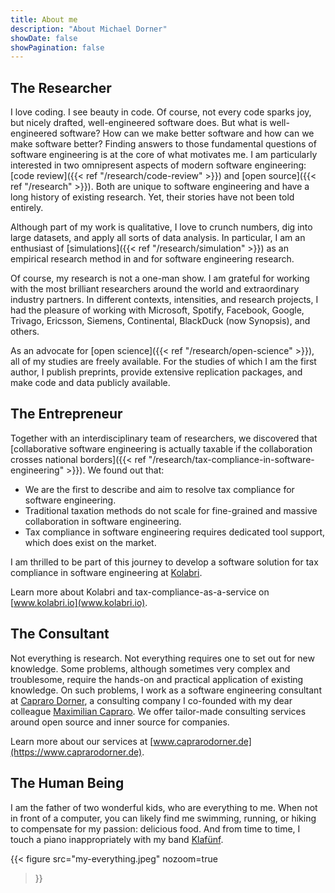 ```yaml
---
title: About me
description: "About Michael Dorner"
showDate: false
showPagination: false
---
```


## The Researcher

I love coding. I see beauty in code. Of course, not every code sparks joy, but nicely drafted, well-engineered software does. But what is well-engineered software? How can we make better software and how can we make software better? Finding answers to those fundamental questions of software engineering is at the core of what motivates me. I am particularly interested in two omnipresent aspects of modern software engineering: [code review]({{< ref "/research/code-review" >}}) and [open source]({{< ref "/research" >}}). Both are unique to software engineering and have a long history of existing research. Yet, their stories have not been told entirely.

Although part of my work is qualitative, I love to crunch numbers, dig into large datasets, and apply all sorts of data analysis. In particular, I am an enthusiast of [simulations]({{< ref "/research/simulation" >}}) as an empirical research method in and for software engineering research.

Of course, my research is not a one-man show. I am grateful for working with the most brilliant researchers around the world and extraordinary industry partners. In different contexts, intensities, and research projects, I had the pleasure of working with Microsoft, Spotify, Facebook, Google, Trivago, Ericsson, Siemens, Continental, BlackDuck (now Synopsis), and others.

As an advocate for [open science]({{< ref "/research/open-science" >}}), all of my studies are freely available. For the studies of which I am the first author, I publish preprints, provide extensive replication packages, and make code and data publicly available.

## The Entrepreneur

Together with an interdisciplinary team of researchers, we discovered that [collaborative software engineering is actually taxable if the collaboration crosses national borders]({{< ref "/research/tax-compliance-in-software-engineering" >}}). We found out that:

- We are the first to describe and aim to resolve tax compliance for software engineering.
- Traditional taxation methods do not scale for fine-grained and massive collaboration in software engineering.
- Tax compliance in software engineering requires dedicated tool support, which does exist on the market.

I am thrilled to be part of this journey to develop a software solution for tax compliance in software engineering at [Kolabri](https://www.kolabri.io).

Learn more about Kolabri and tax-compliance-as-a-service on [www.kolabri.io](www.kolabri.io).

## The Consultant

Not everything is research. Not everything requires one to set out for new knowledge. Some problems, although sometimes very complex and troublesome, require the hands-on and practical application of existing knowledge. On such problems, I work as a software engineering consultant at <span style="white-space: nowrap">[Capraro Dorner](https://www.caprarodorner.de)</span>, a consulting company I co-founded with my dear colleague [Maximilian Capraro](https://www.capraro.net). We offer tailor-made consulting services around open source and inner source for companies.

Learn more about our services at [www.caprarodorner.de](https://www.caprarodorner.de).

## The Human Being

I am the father of two wonderful kids, who are everything to me. When not in front of a computer, you can likely find me swimming, running, or hiking to compensate for my passion: delicious food. And from time to time, I touch a piano inappropriately with my band [Klafünf](https://www.klafuenf.com).

{{< figure
src="my-everything.jpeg"
nozoom=true
>}}